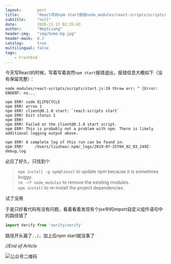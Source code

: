 ```yaml
---
layout:       post
title:        "React项目npm start报错node_modules/react-scripts/scripts/start.js:19 throw err"
subtitle:     "null"
date:         2020-11-17 02:35:43
author:       "NeptLiang"
header-img:   "img/home-bg.jpg"
header-mask:  0.3
catalog:      true
multilingual: false
tags:
    - FrontEnd
---
```


今天写React的时候，写着写着突然`npm start`报错退出，报错信息大概如下（没有保留完整）：

```
node_modules/react-scripts/scripts/start.js:19 throw err; ^ [Error: ENOENT: no...
```

```
npm ERR! code ELIFECYCLE
npm ERR! errno 1
npm ERR! client@0.1.0 start: `react-scripts start`
npm ERR! Exit status 1
npm ERR! 
npm ERR! Failed at the client@0.1.0 start script.
npm ERR! This is probably not a problem with npm. There is likely additional logging output above.
 
npm ERR! A complete log of this run can be found in:
npm ERR!     /Users/liuzhao/.npm/_logs/2019-07-25T04_02_03_249Z-debug.log
```

必应了好久，只找到个
> `npm install -g npm@latest` to update npm because it is sometimes buggy.  
> `rm -rf node_modules` to remove the existing modules.  
> `npm install` to re-install the project dependencies.

试了没用

于是只好看代码有没有问题，看着看着发现有个jsx中的import自定义组件语句中的路径错了
```jsx
import Verify from 'verify/verify'
```

路径开头漏了`../`，加上后npm start就没事了


*//End of Article*

![公众号二维码](https://neptliang.github.io/img/Article/WeChatBlog.png)